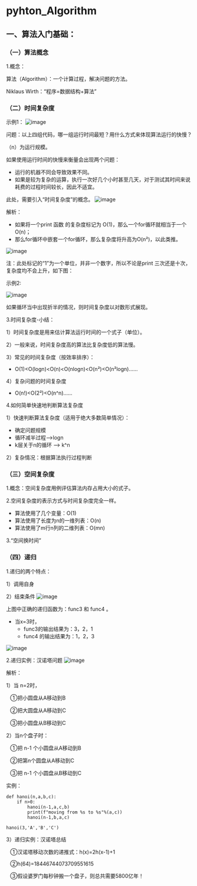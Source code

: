 # pyhton_Algorithm
## 一、算法入门基础：
### （一）算法概念
1.概念：

算法（Algorithm）：一个计算过程，解决问题的方法。

Niklaus Wirth：“程序=数据结构+算法”

### （二）时间复杂度
示例1：
![image](9B913651FCA642F681B917293E2C3935)

问题：以上四组代码，哪一组运行时间最短？用什么方式来体现算法运行的快慢？

（n）为运行规模。

如果使用运行时间的快慢来衡量会出现两个问题：

- 运行的机器不同会导致效果不同。
- 如果是较为复杂的运算，执行一次好几个小时甚至几天，对于测试其时间来说耗费的过程时间较长，因此不适宜。

此处，需要引入“时间复杂度”的概念。
![image](B4FC00F62918421FA46BF18E8E564D1A)

解析：
- 如果将一个print 函数 的复杂度标记为 O(1)，那么一个for循环就相当于一个O(n)；
- 那么for循环中嵌套一个for循环，那么复杂度将升高为O(n²)，以此类推。

![image](11BF972D4EF244B18345FAF684E27F63)

注：此处标记的“1”为一个单位，并非一个数字，所以不论是print 三次还是十次，复杂度均不会上升，如下图：


示例2:

![image](F965765143864B67985E09E7BCCE70B3)

如果循环当中出现折半的情况，则时间复杂度以对数形式展现。

3.时间复杂度-小结：

1）时间复杂度是用来估计算法运行时间的一个式子（单位）。

2）一般来说，时间复杂度高的算法比复杂度低的算法慢。

3）常见的时间复杂度（按效率排序）：

- O(1)<O(logn)<O(n)<O(nlogn)<O(n²)<O(n²logn)……

4）复杂问题的时间复杂度

- O(n!)<O(2²)<O(n^n)……


4.如何简单快速地判断算法复杂度

1）快速判断算法复杂度（适用于绝大多数简单情况）：
- 确定问题规模
- 循环减半过程-->logn
- k层关于n的循环 --> k^n
 
2）复杂情况：根据算法执行过程判断

### （三）空间复杂度
1.概念：空间复杂度用例评估算法内存占用大小的式子。

2.空间复杂度的表示方式与时间复杂度完全一样。
- 算法使用了几个变量：O(1)
- 算法使用了长度为n的一维列表：O(n)
- 算法使用了m行n列的二维列表：O(mn)

3.“空间换时间”

### （四）递归
1.递归的两个特点：

1）调用自身

2）结束条件
![image](3717D03FE5BD455D825022A85263831A)


上图中正确的递归函数为：func3 和 func4 。
- 当x=3时，
  - func3的输出结果为：3，2，1
  - func4 的输出结果为：1，2，3
  
![image](4B70EDB80789471BB4A77A8B1C260910)

2.递归实例：汉诺塔问题
![image](77D6A62125F7484BB982434E8669E8D3)

解析：

1）当 n=2时，

&ensp; ①把小圆盘从A移动到B

&ensp; ②把大圆盘从A移动到C

&ensp; ③把小圆盘从B移动到C

2）当n个盘子时：

&ensp; ①把 n-1 个小圆盘从A移动到B

&ensp; ②把第n个圆盘从A移动到C

&ensp; ③把 n-1 个小圆盘从B移动到C


实例：
```
def hanoi(n,a,b,c):
    if n>0:
        hanoi(n-1,a,c,b)
        print(f"moving from %s to %s"%(a,c))
        hanoi(n-1,b,a,c)

hanoi(3,'A','B','C')
```


3）递归实例：汉诺塔总结

&ensp; ①汉诺塔移动次数的递推式：h(x)=2h(x-1)+1

&ensp; ②h(64)=18446744073709551615

&ensp; ③假设婆罗门每秒钟搬一个盘子，则总共需要5800亿年！
